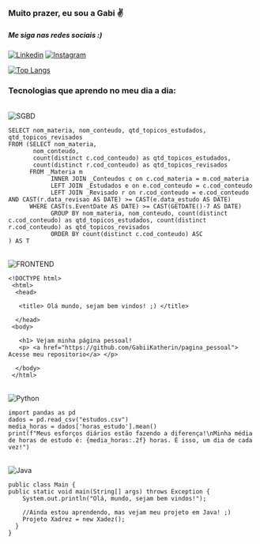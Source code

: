 ### Muito prazer, eu sou a Gabi ✌️
##### Me siga nas redes sociais :)

[![Linkedin](https://img.shields.io/badge/LinkedIn-0077B5?style=for-the-badge&logo=linkedin&logoColor=white)](https://www.linkedin.com/in/gabrielli-katherin/)
[![Instagram](https://img.shields.io/badge/Instagram-E4405F?style=for-the-badge&logo=instagram&logoColor=white)](https://instagram.com/e_logicooficial?igshid=ZDdkNTZiNTM=)

[![Top Langs](https://github-readme-stats.vercel.app/api/top-langs/?username=GabiiKatherin&layout=compact)](https://github.com/gabiikatherin/github-readme-stats)

### Tecnologias que aprendo no meu dia a dia:

<div style="display: inline_block"><br/>
    <img align="center" alt="SGBD" src="https://img.shields.io/badge/-SGBD-red" />
    
    SELECT nom_materia, nom_conteudo, qtd_topicos_estudados, qtd_topicos_revisados
    FROM (SELECT nom_materia,
           nom_conteudo,
           count(distinct c.cod_conteudo) as qtd_topicos_estudados,
           count(distinct r.cod_conteudo) as qtd_topicos_revisados
          FROM _Materia m
                INNER JOIN _Conteudos c on c.cod_materia = m.cod_materia
                LEFT JOIN _Estudados e on e.cod_conteudo = c.cod_conteudo 
                LEFT JOIN _Revisado r on r.cod_conteudo = e.cod_conteudo  AND CAST(r.data_revisao AS DATE) >= CAST(e.data_estudo AS DATE)
          WHERE CAST(s.EventDate AS DATE) >= CAST(GETDATE()-7 AS DATE)
                GROUP BY nom_materia, nom_conteudo, count(distinct c.cod_conteudo) as qtd_topicos_estudados, count(distinct r.cod_conteudo) as qtd_topicos_revisados
                ORDER BY count(distinct c.cod_conteudo) ASC
    ) AS T

</div>

<div style="display: inline_block"><br/>
    <img align="center" alt="FRONTEND" src="https://img.shields.io/badge/-FRONTEND-green" />

    <!DOCTYPE html>
     <html>
      <head>

       <title> Olá mundo, sejam bem vindos! ;) </title>

      </head>
     <body>

       <h1> Vejam minha página pessoal!
       <p> <a href="https://github.com/GabiiKatherin/pagina_pessoal"> Acesse meu repositorio</a> </p>

      </body>
     </html>

<div style="display: inline_block"><br/>
    <img align="center" alt="Python" src="https://img.shields.io/badge/Python-3776AB?style=for-the-badge&logo=python&logoColor=white" />

    import pandas as pd
    dados = pd.read_csv("estudos.csv")
    media_horas = dados['horas_estudo'].mean()
    print(f"Meus esforços diários estão fazendo a diferença!\nMinha média de horas de estudo é: {media_horas:.2f} horas. É isso, um dia de cada vez!")


</div>
         

</div>

<div style="display: inline_block"><br/>
    <img align="center" alt="Java" src="https://img.shields.io/badge/Java-ED8B00?style=for-the-badge&logo=java&logoColor=white" />

    public class Main {
    public static void main(String[] args) throws Exception {
        System.out.println("Olá, mundo, sejam bem vindos!");

        //Ainda estou aprendendo, mas vejam meu projeto em Java! ;)
        Projeto Xadrez = new Xadez();
      }
    }
</div>


